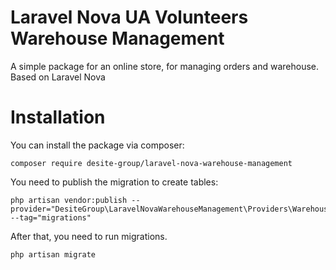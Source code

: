 # Laravel Nova UA Volunteers Warehouse Management
A simple package for an online store, for managing orders and warehouse. Based on Laravel Nova

# Installation

You can install the package via composer:

    composer require desite-group/laravel-nova-warehouse-management

You need to publish the migration to create tables:

    php artisan vendor:publish --provider="DesiteGroup\LaravelNovaWarehouseManagement\Providers\WarehouseServiceProvider" --tag="migrations"

After that, you need to run migrations.

    php artisan migrate
